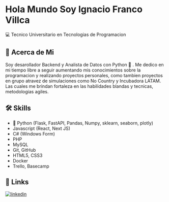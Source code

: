 
# Hola Mundo Soy Ignacio Franco Villca 
:computer: Tecnico Universitario en Tecnologias de Programacion

## 🚀 Acerca de Mi
Soy desarollador Backend y Analista de Datos con Python :snake: . Me dedico en mi tiempo libre a seguir aumentando mis conocimientos sobre la programacion y realizando proyectos personales, como tambien proyectos en grupo atravez de simulaciones como No Country y Incubadora LATAM. Las cuales me brindan fortaleza en las habilidades blandas y tecnicas, metodologias agiles. 





## 🛠 Skills
- :snake: Python (Flask, FastAPI, Pandas, Numpy, sklearn, seaborn, plotly)
- Javascript (React, Next JS)
- C# (Windows Form)
- PHP
- MySQL
- Git, GitHub
- HTML5, CSS3
- Docker
- Trello, Basecamp

## 🔗 Links
[![linkedin](https://img.shields.io/badge/linkedin-0A66C2?style=for-the-badge&logo=linkedin&logoColor=white)](https://www.linkedin.com/in/ignacio-villca-cayampi/)


